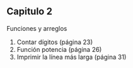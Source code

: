 ## Capitulo 2

Funciones y arreglos

1. Contar dígitos (página 23)
2. Función potencia (página 26)
3. Imprimir la línea más larga (página 31)

